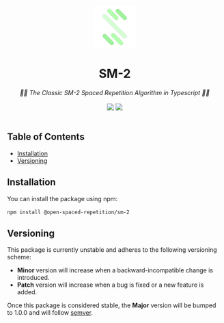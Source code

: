 <div align="center">
  <img src="https://raw.githubusercontent.com/open-spaced-repetition/py-fsrs/main/osr_logo.png" height="100" alt="Open Spaced Repetition logo"/>
</div>
<div align="center">

# SM-2

</div>
<div align="center">
  <em>🧠🔄 The Classic SM-2 Spaced Repetition Algorithm in Typescript 🧠🔄</em>
</div>
<br />
<div align="center" style="text-decoration: none;">
    <a href="https://www.npmjs.com/package/@open-spaced-repetition/sm-2"><img src="https://img.shields.io/npm/v/@open-spaced-repetition/sm-2"></a>
    <a href="https://github.com/open-spaced-repetition/sm-2-ts/blob/main/LICENSE" style="text-decoration: none;"><img src="https://img.shields.io/badge/License-MIT-brightgreen.svg"></a>
</div>
<br />

## Table of Contents
- [Installation](#installation)
- [Versioning](#versioning)

## Installation

You can install the package using npm:

```bash
npm install @open-spaced-repetition/sm-2
```

## Versioning

This package is currently unstable and adheres to the following versioning scheme:

- **Minor** version will increase when a backward-incompatible change is introduced.
- **Patch** version will increase when a bug is fixed or a new feature is added.

Once this package is considered stable, the **Major** version will be bumped to 1.0.0 and will follow [semver](https://semver.org/).